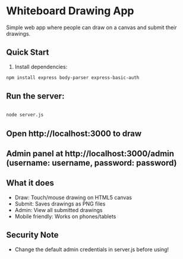 # Whiteboard Drawing App

Simple web app where people can draw on a canvas and submit their drawings.

## Quick Start

1. Install dependencies:
  ```bash
  npm install express body-parser express-basic-auth
```

## Run the server:
```bash

node server.js
```

## Open http://localhost:3000 to draw

## Admin panel at http://localhost:3000/admin (username: username, password: password)

## What it does

- Draw: Touch/mouse drawing on HTML5 canvas
- Submit: Saves drawings as PNG files
- Admin: View all submitted drawings
- Mobile friendly: Works on phones/tablets


## Security Note
- Change the default admin credentials in server.js before using!


